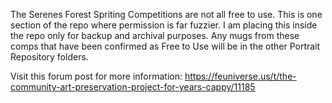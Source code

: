 The Serenes Forest Spriting Competitions are not all free to use. This is one section of the repo where permission is far fuzzier. I am placing this inside the repo only for backup and archival purposes. Any mugs from these comps that have been confirmed as Free to Use will be in the other Portrait Repository folders.

Visit this forum post for more information: https://feuniverse.us/t/the-community-art-preservation-project-for-years-cappy/11185